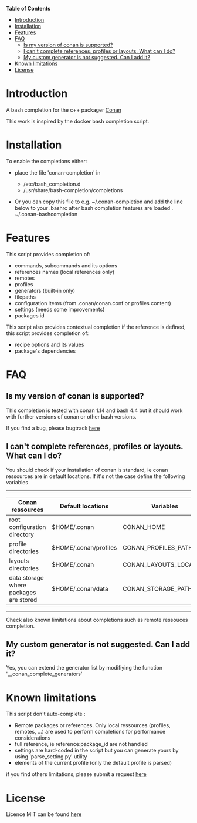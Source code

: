 <!-- START doctoc generated TOC please keep comment here to allow auto update -->
<!-- DON'T EDIT THIS SECTION, INSTEAD RE-RUN doctoc TO UPDATE -->
**Table of Contents**  

- [Introduction](#introduction)
- [Installation](#installation)
- [Features](#features)
- [FAQ](#faq)
  - [Is my version of conan is supported?](#is-my-version-of-conan-is-supported)
  - [I can't complete references, profiles or layouts. What can I do?](#i-cant-complete-references-profiles-or-layouts-what-can-i-do)
  - [My custom generator is not suggested. Can I add it?](#my-custom-generator-is-not-suggested-can-i-add-it)
- [Known limitations](#known-limitations)
- [License](#license)

<!-- END doctoc generated TOC please keep comment here to allow auto update -->

# Introduction

A bash completion for the c++ packager [Conan](https://github.com/conan-io/conan)

This work is inspired by the docker bash completion script.

# Installation

To enable the completions either:
* place the file 'conan-completion' in 
    * /etc/bash_completion.d
    * /usr/share/bash-completion/completions

* Or you can copy this file to e.g. ~/.conan-completion and add the line
below to your .bashrc after bash completion features are loaded
. ~/.conan-bashcompletion

# Features

This script provides completion of:
  * commands, subcommands and its options
  * references names (local references only)
  * remotes 
  * profiles 
  * generators (built-in only)
  * filepaths
  * configuration items (from .conan/conan.conf or profiles content)
  * settings (needs some improvements)
  * packages id


This script also provides contextual completion
if the reference is defined, this script provides completion of:
  - recipe options and its values
  - package's dependencies 

# FAQ

## Is my version of conan is supported?

  This completion is tested with conan 1.14 and bash 4.4 but it should work with further versions of conan 
  or other bash versions.

  If you find a bug, please bugtrack [here](https://gitlab.com/akim.saidani/conan-bashcompletion/issues)
  

## I can't complete references, profiles or layouts. What can I do?

You should check if your installation of conan is standard, ie conan ressources are in default locations. 
If it's not the case define the following variables

   ----------------------------------------------------------------------------------------------------------------------
   |  Conan ressources                                 |  Default locations         | Variables                         | 
   |---------------------------------------------------|----------------------------|-----------------------------------|
   |  root configuration directory                     |  $HOME/.conan              |  CONAN_HOME                       |
   |  profile directories                              |  $HOME/.conan/profiles     |  CONAN_PROFILES_PATH              |
   |  layouts directories                              |  $HOME/.conan              |  CONAN_LAYOUTS_LOCATION           |
   |  data storage where packages are stored           |  $HOME/.conan/data         |  CONAN_STORAGE_PATH               |
   ----------------------------------------------------------------------------------------------------------------------

Check also known limitations about completions such as remote ressouces completion.

## My custom generator is not suggested. Can I add it?

 Yes, you can extend the generator list by modifiying the function  '__conan_complete_generators'

# Known limitations

This script don't auto-complete : 
 * Remote packages or references. Only local ressources (profiles, remotes, ...) are used to perform completions for performance considerations 
 * full reference, ie reference:package_id are not handled
 * settings are hard-coded in the script but you can generate yours by using 'parse_setting.py' utility
 * elements of the current profile (only the default profile is parsed)
 
 if you find others limitations, please submit a request [here](https://gitlab.com/akim.saidani/conan-bashcompletion/issues)

# License

Licence MIT can be found [here](LICENSE.md)
